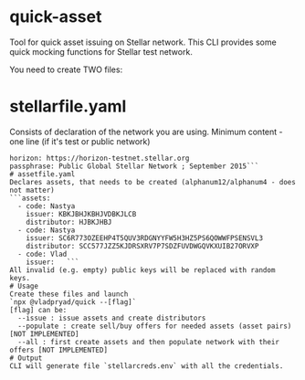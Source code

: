 # quick-asset
Tool for quick asset issuing on Stellar network.
This CLI provides some quick mocking functions for Stellar test network.

You need to create TWO files:
# stellarfile.yaml
Consists of declaration of the network you are using.
Minimum content - one line (if it's test or public network)  
```network: test    
horizon: https://horizon-testnet.stellar.org    
passphrase: Public Global Stellar Network ; September 2015```  
# assetfile.yaml
Declares assets, that needs to be created (alphanum12/alphanum4 - does not matter)  
```assets:  
  - code: Nastya  
    issuer: KBKJBHJKBHJVDBKJLCB  
    distributor: HJBKJHBJ  
  - code: Nastya  
    issuer: SC6R773OZEEHP4T5QUV3RDGNYYFW5H3HZ5PS6QOWWFPSENSVL3  
    distributor: SCC577JZZ5KJDRSXRV7P7SDZFUVDWGQVKXUIB27ORVXP  
  - code: Vlad  
    issuer:   ```
All invalid (e.g. empty) public keys will be replaced with random keys.
# Usage
Create these files and launch
`npx @vladpryad/quick --[flag]`
[flag] can be:  
  --issue : issue assets and create distributors   
  --populate : create sell/buy offers for needed assets (asset pairs) [NOT IMPLEMENTED]  
  --all : first create assets and then populate network with their offers [NOT IMPLEMENTED]  
# Output
CLI will generate file `stellarcreds.env` with all the credentials.
